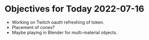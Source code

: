 # Objectives for Today 2022-07-16

- Working on Twitch oauth refreshing of token.
- Placement of cones?
- Maybe playing in Blender for multi-material objects.
